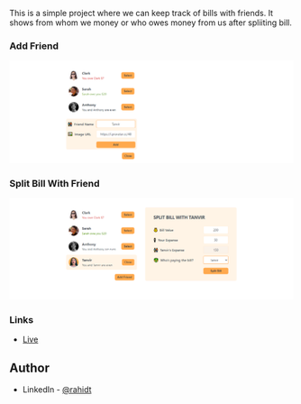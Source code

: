This is a simple project where we can keep track of bills with friends. It shows from whom we money or who owes money from us after spliiting bill.

### Add Friend

![Screenshot](./public/Screenshot1.png)

### Split Bill With Friend

![Screenshot](./public/Screenshot2.png)

### Links

- [Live](https://eat-n-split-rahidt.netlify.app/)

## Author

- LinkedIn - [@rahidt](https://www.linkedin.com/in/rahidt/)
